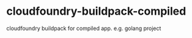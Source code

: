 cloudfoundry-buildpack-compiled
===============================

cloudfoundry buildpack for compiled app. e.g. golang project
